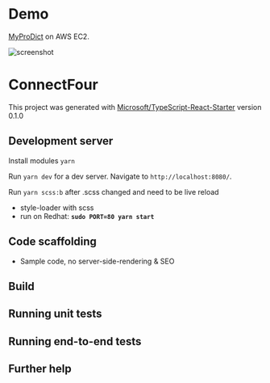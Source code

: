 
# Demo

[MyProDict](http://myprodict.com) on AWS EC2.

![screenshot](http://res.cloudinary.com/ddlt2cjne/image/upload/v1523244202/myprodict_iv9awk.png "MyProDict in action")

# ConnectFour

This project was generated with [Microsoft/TypeScript-React-Starter](https://github.com/Microsoft/TypeScript-React-Starter) version 0.1.0

## Development server

Install modules `yarn`

Run `yarn dev` for a dev server. Navigate to `http://localhost:8080/`.

Run `yarn scss:b` after .scss changed and need to be live reload

- style-loader with scss
- run on Redhat: **`sudo PORT=80 yarn start`**

## Code scaffolding

- Sample code, no server-side-rendering & SEO

## Build

## Running unit tests

## Running end-to-end tests

## Further help
